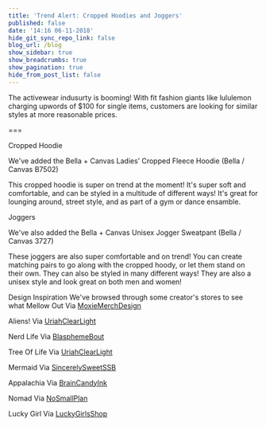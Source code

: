 ```yaml
---
title: 'Trend Alert: Cropped Hoodies and Joggers'
published: false
date: '14:16 06-11-2018'
hide_git_sync_repo_link: false
blog_url: /blog
show_sidebar: true
show_breadcrumbs: true
show_pagination: true
hide_from_post_list: false
---
```


The activewear indusurty is booming! With fit fashion giants like lululemon charging upwords of $100 for single items, customers are looking for similar styles at more reasonable prices. 

===

Cropped Hoodie

We've added the Bella + Canvas Ladies’ Cropped Fleece Hoodie (Bella / Canvas B7502)

This cropped hoodie is super on trend at the moment! It's super soft and comfortable, and can be styled in a multitude of different ways! It's great for lounging around, street style, and as part of a gym or dance ensamble. 

Joggers

We've also added the Bella + Canvas Unisex Jogger Sweatpant (Bella / Canvas 3727)

These joggers are also super comfortable and on trend! You can create matching pairs to go along with the cropped hoody, or let them stand on their own. They can also be styled in many different ways! They are also a unisex style and look great on both men and women! 

Design Inspiration
We've browsed through some creator's stores to see what
Mellow Out
Via [MoxieMerchDesign](https://www.etsy.com/shop/MoxieMerchDesign)

Aliens!
Via [UriahClearLight](https://www.etsy.com/shop/UriahClearLight)

Nerd Life 
Via [BlasphemeBout](https://www.etsy.com/shop/BlasphemeBout)

Tree Of Life
Via [UriahClearLight](https://www.etsy.com/shop/UriahClearLight)

Mermaid
Via [SincerelySweetSSB](https://www.etsy.com/shop/SincerelySweetSSB)

Appalachia
Via [BrainCandyInk](https://www.etsy.com/shop/BrainCandyInk)

Nomad
Via [NoSmallPlan](https://www.etsy.com/shop/NoSmallPlan?ref=l2-shopheader-name)

Lucky Girl
Via [LuckyGirlsShop](https://www.etsy.com/shop/LuckyGirlsShop)


